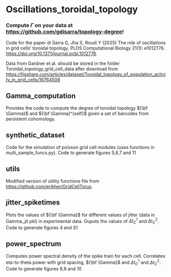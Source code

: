 # Oscillations_toroidal_topology
### Compute $\Gamma$ on your data at https://github.com/gdisarra/topology-degree!
Code for the paper di Sarra G, Jha S, Roudi Y (2025) The role of oscillations in grid cells’ toroidal topology. PLOS Computational Biology 21(1): e1012776. https://doi.org/10.1371/journal.pcbi.1012776.

Data from Gardner et al. should be stored in the folder Toroidal_topology_grid_cell_data after download from https://figshare.com/articles/dataset/Toroidal_topology_of_population_activity_in_grid_cells/16764508

## Gamma_computation
Provides the code to compute the degree of toroidal topology ${\bf \Gamma}$ and ${\bf \Gamma}^{self}$ given a set of barcodes from persistent cohomology.

## synthetic_dataset
Code for the simulation of poisson grid cell modules (uses functions in multi_sample_funcs.py).
Code to generate figures 5,6,7 and 11

## utils
Modified version of utility functions file from https://github.com/erikher/GridCellTorus.

## jitter_spiketimes
Plots the values of ${\bf \Gamma}$ for different values of jitter (data in Gamma_jit.pkl) in experimental data. Ouputs the values of $\Delta t_C^1$ and $\Delta t_C^2$. Code to generate figures 4 and S1

## power_spectrum
Computes power spectral density of the spike train for each cell. Correlates eta-to-theta power with grid spacing, ${\bf \Gamma}$ and $\Delta t_C^1$ and $\Delta t_C^2$.
Code to generate figures 8,9 and 10
